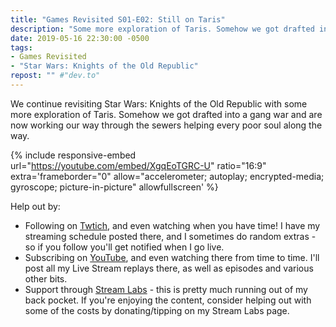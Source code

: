 ```yaml
---
title: "Games Revisited S01-E02: Still on Taris"
description: "Some more exploration of Taris. Somehow we got drafted into a gang war and are now working our way through the sewers helping every poor soul along the way."
date: 2019-05-16 22:30:00 -0500
tags:
- Games Revisited
- "Star Wars: Knights of the Old Republic"
repost: "" #"dev.to"
---
```


We continue revisiting Star Wars: Knights of the Old Republic with some more exploration of Taris. Somehow we got drafted into a gang war and are now working our way through the sewers helping every poor soul along the way.
<!--more-->


{% include responsive-embed url="https://youtube.com/embed/XgqEoTGRC-U" ratio="16:9" extra='frameborder="0" allow="accelerometer; autoplay; encrypted-media; gyroscope; picture-in-picture" allowfullscreen' %}

Help out by:
 * Following on [Twtich](https://twitch.tv/AnonJr_Live), and even watching when you have time! I have my streaming schedule posted there, and I sometimes do random extras - so if you follow you'll get notified when I go live.
 * Subscribing on [YouTube](http://www.youtube.com/channel/UCXafqhKHbkSUIrq0LAuu0tw), and even watching there from time to time. I'll post all my Live Stream replays there, as well as episodes and various other bits.
 * Support through [Stream Labs](https://streamlabs.com/anonjr_live) - this is pretty much running out of my back pocket. If you're enjoying the content, consider helping out with some of the costs by donating/tipping on my Stream Labs page.